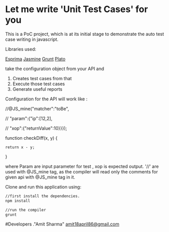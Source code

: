 # Let me write 'Unit Test Cases' for you 

This is a PoC project, which is at its initial stage to demonstrate the auto test case writing in javascript.

Libraries used:

[Esprima](http://esprima.org/)
[Jasmine](http://jasmine.github.io/)
[Grunt](http://gruntjs.com/)
[Plato](https://github.com/es-analysis/plato)

take the configuration object from your API and 


1. Creates test cases from that
2. Execute those test cases
3. Generate useful reports

Configuration for the API will work like :


//@JS_mine("matcher":"toBe",

//         "param":{"ip":[12,2],

//         "xop":{"returnValue":10}}});

function checkDiff(x, y) {

    return x - y;
    
}


where Param are input parameter for test , xop is expected output.
'//' are used with @JS_mine tag, as the compiler will read only the comments for given api with @JS_mine tag in it.

Clone and run this application using:
```sh
//first install the dependencies.
npm install 

//run the compiler
grunt
```

#Developers
."Amit Sharma" <amit18april86@gmail.com>
